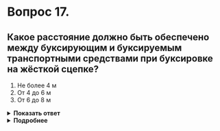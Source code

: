 # Вопрос 17.

## Какое расстояние должно быть обеспечено между буксирующим и буксируемым транспортными средствами при буксировке на жёсткой сцепке?

1. Не более 4 м
2. От 4 до 6 м
3. От 6 до 8 м

<details>
<summary><b>Показать ответ</b></summary>
Правильный ответ: 1
</details>
<details>
<summary><b>Подробнее</b></summary>
При буксировке на жесткой сцепке, расстояние между буксирующим и буксируемым ТС должно быть – не более 4 м.
(Пункт 20.3 ПДД)
</details>